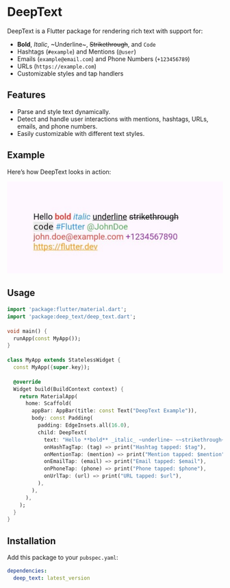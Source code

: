 # DeepText

DeepText is a Flutter package for rendering rich text with support for:

- **Bold**, *Italic*, ~Underline~, ~~Strikethrough~~, and `Code`
- Hashtags (`#example`) and Mentions (`@user`)
- Emails (`example@email.com`) and Phone Numbers (`+123456789`)
- URLs (`https://example.com`)
- Customizable styles and tap handlers

## Features

- Parse and style text dynamically.
- Detect and handle user interactions with mentions, hashtags, URLs, emails, and phone numbers.
- Easily customizable with different text styles.

## Example

Here’s how DeepText looks in action:

![DeepText Example](assets/img.png)

## Usage
```dart
import 'package:flutter/material.dart';
import 'package:deep_text/deep_text.dart';

void main() {
  runApp(const MyApp());
}

class MyApp extends StatelessWidget {
  const MyApp({super.key});

  @override
  Widget build(BuildContext context) {
    return MaterialApp(
      home: Scaffold(
        appBar: AppBar(title: const Text("DeepText Example")),
        body: const Padding(
          padding: EdgeInsets.all(16.0),
          child: DeepText(
            text: "Hello **bold** _italic_ ~underline~ ~~strikethrough~~ `code` #hashtag @mention example@email.com +123456789 https://example.com",
            onHashTagTap: (tag) => print("Hashtag tapped: $tag"),
            onMentionTap: (mention) => print("Mention tapped: $mention"),
            onEmailTap: (email) => print("Email tapped: $email"),
            onPhoneTap: (phone) => print("Phone tapped: $phone"),
            onUrlTap: (url) => print("URL tapped: $url"),
          ),
        ),
      ),
    );
  }
}
```
## Installation

Add this package to your `pubspec.yaml`:

```yaml
dependencies:
  deep_text: latest_version
